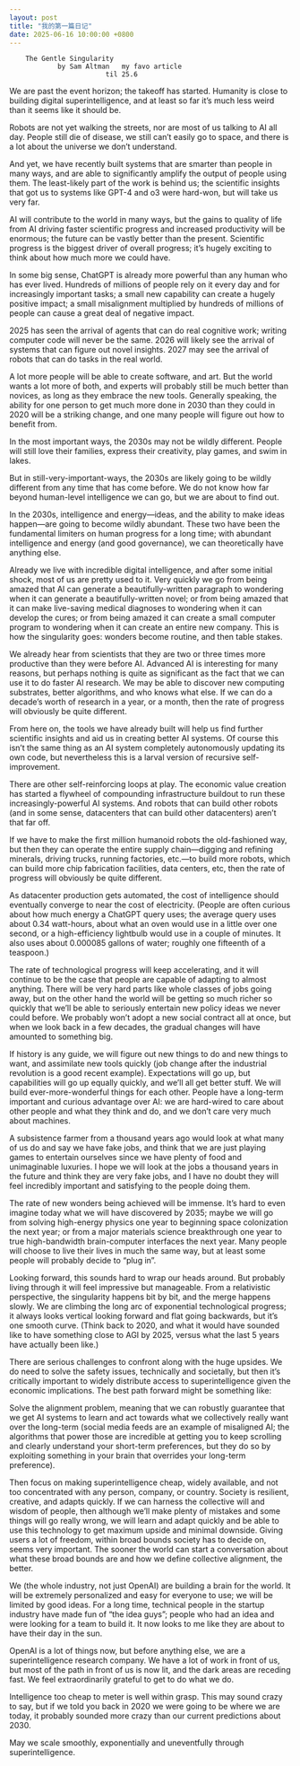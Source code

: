 ```yaml
---
layout: post        
title: "我的第一篇日记"
date: 2025-06-16 10:00:00 +0800
---
```


		The Gentle Singularity
				by Sam Altman   my favo article 
							til 25.6
We are past the event horizon; the takeoff has started. Humanity is close to building digital superintelligence, and at least so far it’s much less weird than it seems like it should be.

Robots are not yet walking the streets, nor are most of us talking to AI all day. People still die of disease, we still can’t easily go to space, and there is a lot about the universe we don’t understand.

And yet, we have recently built systems that are smarter than people in many ways, and are able to significantly amplify the output of people using them. The least-likely part of the work is behind us; the scientific insights that got us to systems like GPT-4 and o3 were hard-won, but will take us very far.

AI will contribute to the world in many ways, but the gains to quality of life from AI driving faster scientific progress and increased productivity will be enormous; the future can be vastly better than the present. Scientific progress is the biggest driver of overall progress; it’s hugely exciting to think about how much more we could have.

In some big sense, ChatGPT is already more powerful than any human who has ever lived. Hundreds of millions of people rely on it every day and for increasingly important tasks; a small new capability can create a hugely positive impact; a small misalignment multiplied by hundreds of millions of people can cause a great deal of negative impact.

2025 has seen the arrival of agents that can do real cognitive work; writing computer code will never be the same. 2026 will likely see the arrival of systems that can figure out novel insights. 2027 may see the arrival of robots that can do tasks in the real world.

A lot more people will be able to create software, and art. But the world wants a lot more of both, and experts will probably still be much better than novices, as long as they embrace the new tools. Generally speaking, the ability for one person to get much more done in 2030 than they could in 2020 will be a striking change, and one many people will figure out how to benefit from.

In the most important ways, the 2030s may not be wildly different. People will still love their families, express their creativity, play games, and swim in lakes.

But in still-very-important-ways, the 2030s are likely going to be wildly different from any time that has come before. We do not know how far beyond human-level intelligence we can go, but we are about to find out.

In the 2030s, intelligence and energy—ideas, and the ability to make ideas happen—are going to become wildly abundant. These two have been the fundamental limiters on human progress for a long time; with abundant intelligence and energy (and good governance), we can theoretically have anything else.

Already we live with incredible digital intelligence, and after some initial shock, most of us are pretty used to it. Very quickly we go from being amazed that AI can generate a beautifully-written paragraph to wondering when it can generate a beautifully-written novel; or from being amazed that it can make live-saving medical diagnoses to wondering when it can develop the cures; or from being amazed it can create a small computer program to wondering when it can create an entire new company. This is how the singularity goes: wonders become routine, and then table stakes.

We already hear from scientists that they are two or three times more productive than they were before AI. Advanced AI is interesting for many reasons, but perhaps nothing is quite as significant as the fact that we can use it to do faster AI research. We may be able to discover new computing substrates, better algorithms, and who knows what else. If we can do a decade’s worth of research in a year, or a month, then the rate of progress will obviously be quite different.

From here on, the tools we have already built will help us find further scientific insights and aid us in creating better AI systems. Of course this isn’t the same thing as an AI system completely autonomously updating its own code, but nevertheless this is a larval version of recursive self-improvement.

There are other self-reinforcing loops at play. The economic value creation has started a flywheel of compounding infrastructure buildout to run these increasingly-powerful AI systems. And robots that can build other robots (and in some sense, datacenters that can build other datacenters) aren’t that far off. 

If we have to make the first million humanoid robots the old-fashioned way, but then they can operate the entire supply chain—digging and refining minerals, driving trucks, running factories, etc.—to build more robots, which can build more chip fabrication facilities, data centers, etc, then the rate of progress will obviously be quite different.

As datacenter production gets automated, the cost of intelligence should eventually converge to near the cost of electricity. (People are often curious about how much energy a ChatGPT query uses; the average query uses about 0.34 watt-hours, about what an oven would use in a little over one second, or a high-efficiency lightbulb would use in a couple of minutes. It also uses about 0.000085 gallons of water; roughly one fifteenth of a teaspoon.)

The rate of technological progress will keep accelerating, and it will continue to be the case that people are capable of adapting to almost anything. There will be very hard parts like whole classes of jobs going away, but on the other hand the world will be getting so much richer so quickly that we’ll be able to seriously entertain new policy ideas we never could before. We probably won’t adopt a new social contract all at once, but when we look back in a few decades, the gradual changes will have amounted to something big.

If history is any guide, we will figure out new things to do and new things to want, and assimilate new tools quickly (job change after the industrial revolution is a good recent example). Expectations will go up, but capabilities will go up equally quickly, and we’ll all get better stuff. We will build ever-more-wonderful things for each other. People have a long-term important and curious advantage over AI: we are hard-wired to care about other people and what they think and do, and we don’t care very much about machines.

A subsistence farmer from a thousand years ago would look at what many of us do and say we have fake jobs, and think that we are just playing games to entertain ourselves since we have plenty of food and unimaginable luxuries. I hope we will look at the jobs a thousand years in the future and think they are very fake jobs, and I have no doubt they will feel incredibly important and satisfying to the people doing them.

The rate of new wonders being achieved will be immense. It’s hard to even imagine today what we will have discovered by 2035; maybe we will go from solving high-energy physics one year to beginning space colonization the next year; or from a major materials science breakthrough one year to true high-bandwidth brain-computer interfaces the next year. Many people will choose to live their lives in much the same way, but at least some people will probably decide to “plug in”.

Looking forward, this sounds hard to wrap our heads around. But probably living through it will feel impressive but manageable. From a relativistic perspective, the singularity happens bit by bit, and the merge happens slowly. We are climbing the long arc of exponential technological progress; it always looks vertical looking forward and flat going backwards, but it’s one smooth curve. (Think back to 2020, and what it would have sounded like to have something close to AGI by 2025, versus what the last 5 years have actually been like.)

There are serious challenges to confront along with the huge upsides. We do need to solve the safety issues, technically and societally, but then it’s critically important to widely distribute access to superintelligence given the economic implications. The best path forward might be something like:

Solve the alignment problem, meaning that we can robustly guarantee that we get AI systems to learn and act towards what we collectively really want over the long-term (social media feeds are an example of misaligned AI; the algorithms that power those are incredible at getting you to keep scrolling and clearly understand your short-term preferences, but they do so by exploiting something in your brain that overrides your long-term preference).

Then focus on making superintelligence cheap, widely available, and not too concentrated with any person, company, or country. Society is resilient, creative, and adapts quickly. If we can harness the collective will and wisdom of people, then although we’ll make plenty of mistakes and some things will go really wrong, we will learn and adapt quickly and be able to use this technology to get maximum upside and minimal downside. Giving users a lot of freedom, within broad bounds society has to decide on, seems very important. The sooner the world can start a conversation about what these broad bounds are and how we define collective alignment, the better.

We (the whole industry, not just OpenAI) are building a brain for the world. It will be extremely personalized and easy for everyone to use; we will be limited by good ideas. For a long time, technical people in the startup industry have made fun of “the idea guys”; people who had an idea and were looking for a team to build it. It now looks to me like they are about to have their day in the sun.

OpenAI is a lot of things now, but before anything else, we are a superintelligence research company. We have a lot of work in front of us, but most of the path in front of us is now lit, and the dark areas are receding fast. We feel extraordinarily grateful to get to do what we do.

Intelligence too cheap to meter is well within grasp. This may sound crazy to say, but if we told you back in 2020 we were going to be where we are today, it probably sounded more crazy than our current predictions about 2030.

May we scale smoothly, exponentially and uneventfully through superintelligence.
